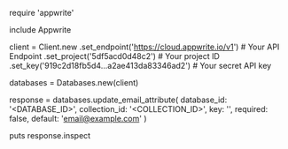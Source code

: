 require 'appwrite'

include Appwrite

client = Client.new
    .set_endpoint('https://cloud.appwrite.io/v1') # Your API Endpoint
    .set_project('5df5acd0d48c2') # Your project ID
    .set_key('919c2d18fb5d4...a2ae413da83346ad2') # Your secret API key

databases = Databases.new(client)

response = databases.update_email_attribute(
    database_id: '<DATABASE_ID>',
    collection_id: '<COLLECTION_ID>',
    key: '',
    required: false,
    default: 'email@example.com'
)

puts response.inspect
